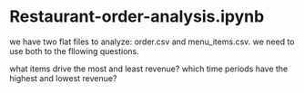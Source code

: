 # Restaurant-order-analysis.ipynb
we have two flat files to analyze: order.csv and menu_items.csv. we need to use both to the fllowing questions.

what items drive the most and least revenue?
which time periods have the highest and lowest revenue?
